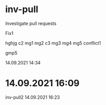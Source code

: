 # inv-pull

Investigate pull requests

Fix1

hghjg
c2
mg1
mg2
c3
mg3
mg4
mg5
conflict1

gmp5

14.09.2021 14:34

# 14.09.2021 16:09

inv-pull2
14.09.2021 16:23
